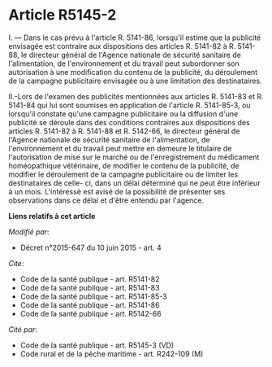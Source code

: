 # Article R5145-2

I. ― Dans le cas prévu à l'article R. 5141-86, lorsqu'il estime que la publicité envisagée est contraire aux dispositions des
articles R. 5141-82 à R. 5141-88, le directeur général de l'Agence nationale de sécurité sanitaire de l'alimentation, de
l'environnement et du travail peut subordonner son autorisation à une modification du contenu de la publicité, du déroulement
de la campagne publicitaire envisagée ou à une limitation des destinataires. 

II.-Lors de l'examen des publicités mentionnées aux articles R. 5141-83 et R. 5141-84 qui lui sont soumises en application de
l'article R. 5141-85-3, ou lorsqu'il constate qu'une campagne publicitaire ou la diffusion d'une publicité se déroule dans
des conditions contraires aux dispositions des articles R. 5141-82 à R. 5141-88 et R. 5142-66, le directeur général de
l'Agence nationale de sécurité sanitaire de l'alimentation, de l'environnement et du travail peut mettre en demeure le
titulaire de l'autorisation de mise sur le marché ou de l'enregistrement du médicament homéopathique vétérinaire, de modifier
le contenu de la publicité, de modifier le déroulement de la campagne publicitaire ou de limiter les destinataires de celle-
ci, dans un délai déterminé qui ne peut être inférieur à un mois. L'intéressé est avisé de la possibilité de présenter ses
observations dans ce délai et d'être entendu par l'agence.

**Liens relatifs à cet article**

_Modifié par_:

  - Décret n°2015-647 du 10 juin 2015 - art. 4

_Cite_:

  - Code de la santé publique - art. R5141-82
  - Code de la santé publique - art. R5141-83
  - Code de la santé publique - art. R5141-85-3
  - Code de la santé publique - art. R5141-86
  - Code de la santé publique - art. R5142-66

_Cité par_:

  - Code de la santé publique - art. R5145-3 (VD)
  - Code rural et de la pêche maritime - art. R242-109 (M)
